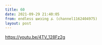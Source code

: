 ```yaml
---
title: 60
date: 2021-09-29 21:40:05
from: endless шизing ⍼ (channel1162404975)
layout: post
---
```


<https://youtu.be/4TV_128Fz2g>
